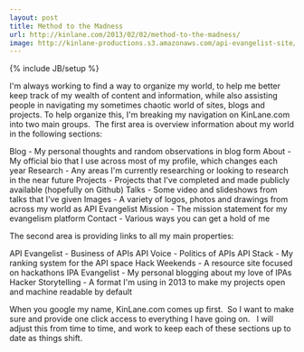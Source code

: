 ```yaml
---
layout: post
title: Method to the Madness
url: http://kinlane.com/2013/02/02/method-to-the-madness/
image: http://kinlane-productions.s3.amazonaws.com/api-evangelist-site/blog/global-gears.jpg
---
```

{% include JB/setup %}

I'm always working to find a way to organize my world, to help me better keep track of my wealth of content and information, while also assisting people in navigating my sometimes chaotic world of sites, blogs and projects.
To help organize this, I'm breaking my navigation on KinLane.com into two main groups. &nbsp;The first area is overview information about my world in the following sections:

Blog&nbsp;- My personal thoughts and random observations in blog form
About&nbsp;- My official bio that I use across most of my profile, which changes each year
Research&nbsp;- Any areas I'm currently researching or looking to research in the near future
Projects&nbsp;- Projects that I've completed and made publicly available (hopefully on Github)
Talks&nbsp;- Some video and slideshows from talks that I've given
Images&nbsp;- A variety of logos, photos and drawings from across my world as API Evangelist
Mission&nbsp;- The mission statement for my evangelism platform
Contact&nbsp;- Various ways you can get a hold of me

The second area is providing links to all my main properties:

API Evangelist&nbsp;- Business of APIs
API Voice&nbsp;- Politics of APIs
API Stack&nbsp;- My ranking system for the API space
Hack Weekends&nbsp;- A resource site focused on hackathons
IPA Evangelist&nbsp;- My personal blogging about my love of IPAs
Hacker Storytelling&nbsp;- A format I'm using in 2013 to make my projects open and machine readable by default

When you google my name, KinLane.com comes up first. &nbsp;So I want to make sure and provide one click access to everything I have going on. &nbsp;
I will adjust this from time to time, and work to keep each of these sections up to date as things shift.